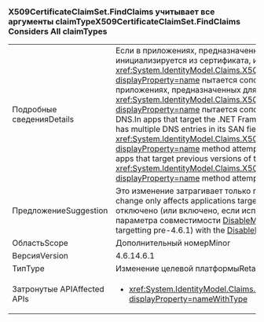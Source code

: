 ### <a name="x509certificateclaimsetfindclaims-considers-all-claimtypes"></a><span data-ttu-id="2740b-101">X509CertificateClaimSet.FindClaims учитывает все аргументы claimType</span><span class="sxs-lookup"><span data-stu-id="2740b-101">X509CertificateClaimSet.FindClaims Considers All claimTypes</span></span>

|   |   |
|---|---|
|<span data-ttu-id="2740b-102">Подробные сведения</span><span class="sxs-lookup"><span data-stu-id="2740b-102">Details</span></span>|<span data-ttu-id="2740b-103">Если в приложениях, предназначенных для .NET Framework 4.6.1, набор утверждений X509 инициализируется из сертификата, имеющего несколько записей DNS в поле SAN, метод <xref:System.IdentityModel.Claims.X509CertificateClaimSet.FindClaims(System.String,System.String)?displayProperty=name> пытается сопоставить аргумент claimType со всеми записями DNS. В приложениях, предназначенных для предыдущих версий .NET Framework, метод <xref:System.IdentityModel.Claims.X509CertificateClaimSet.FindClaims(System.String,System.String)?displayProperty=name> пытается сопоставить аргумент claimType только с последней записью DNS.</span><span class="sxs-lookup"><span data-stu-id="2740b-103">In apps that target the .NET Framework 4.6.1, if an X509 claim set is initialized from a certificate that has multiple DNS entries in its SAN field, the <xref:System.IdentityModel.Claims.X509CertificateClaimSet.FindClaims(System.String,System.String)?displayProperty=name> method attempts to match the claimType argument with all the DNS entries.For apps that target previous versions of the .NET Framework, the <xref:System.IdentityModel.Claims.X509CertificateClaimSet.FindClaims(System.String,System.String)?displayProperty=name> method attempts to match the claimType argument only with the last DNS entry.</span></span>|
|<span data-ttu-id="2740b-104">Предложение</span><span class="sxs-lookup"><span data-stu-id="2740b-104">Suggestion</span></span>|<span data-ttu-id="2740b-105">Это изменение затрагивает только приложения, предназначенные для .NET Framework 4.6.1.</span><span class="sxs-lookup"><span data-stu-id="2740b-105">This change only affects applications targeting the .NET Framework 4.6.1.</span></span> <span data-ttu-id="2740b-106">Это изменение может быть отключено (или включено, если используются версии, предшествующие 4.6.1) с помощью параметра совместимости [DisableMultipleDNSEntries](~/docs/framework/migration-guide/mitigation-x509certificateclaimset-findclaims-method.md#mitigation).</span><span class="sxs-lookup"><span data-stu-id="2740b-106">This change may be disabled (or enabled if targetting pre-4.6.1) with the [DisableMultipleDNSEntries](~/docs/framework/migration-guide/mitigation-x509certificateclaimset-findclaims-method.md#mitigation) compatibility switch.</span></span>|
|<span data-ttu-id="2740b-107">Область</span><span class="sxs-lookup"><span data-stu-id="2740b-107">Scope</span></span>|<span data-ttu-id="2740b-108">Дополнительный номер</span><span class="sxs-lookup"><span data-stu-id="2740b-108">Minor</span></span>|
|<span data-ttu-id="2740b-109">Версия</span><span class="sxs-lookup"><span data-stu-id="2740b-109">Version</span></span>|<span data-ttu-id="2740b-110">4.6.1</span><span class="sxs-lookup"><span data-stu-id="2740b-110">4.6.1</span></span>|
|<span data-ttu-id="2740b-111">Тип</span><span class="sxs-lookup"><span data-stu-id="2740b-111">Type</span></span>|<span data-ttu-id="2740b-112">Изменение целевой платформы</span><span class="sxs-lookup"><span data-stu-id="2740b-112">Retargeting</span></span>|
|<span data-ttu-id="2740b-113">Затронутые API</span><span class="sxs-lookup"><span data-stu-id="2740b-113">Affected APIs</span></span>|<ul><li><xref:System.IdentityModel.Claims.X509CertificateClaimSet.FindClaims(System.String,System.String)?displayProperty=nameWithType></li></ul>|

